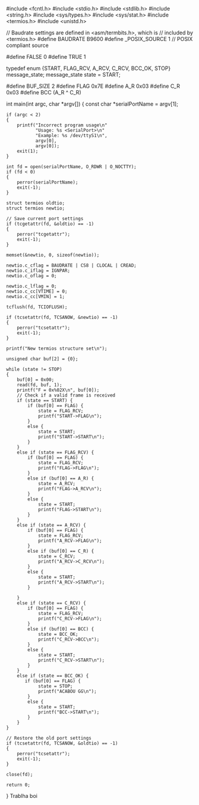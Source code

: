 #include <fcntl.h>
#include <stdio.h>
#include <stdlib.h>
#include <string.h>
#include <sys/types.h>
#include <sys/stat.h>
#include <termios.h>
#include <unistd.h>

// Baudrate settings are defined in <asm/termbits.h>, which is
// included by <termios.h>
#define BAUDRATE B9600
#define _POSIX_SOURCE 1 // POSIX compliant source

#define FALSE 0
#define TRUE 1

typedef enum {START, FLAG_RCV, A_RCV, C_RCV, BCC_OK, STOP} message_state;
message_state state = START;

#define BUF_SIZE 2
#define FLAG 0x7E
#define A_R 0x03
#define C_R 0x03
#define BCC (A_R ^ C_R)



int main(int argc, char *argv[])
{
    const char *serialPortName = argv[1];

    if (argc < 2)
    {
        printf("Incorrect program usage\n"
               "Usage: %s <SerialPort>\n"
               "Example: %s /dev/ttyS1\n",
               argv[0],
               argv[0]);
        exit(1);
    }

    int fd = open(serialPortName, O_RDWR | O_NOCTTY);
    if (fd < 0)
    {
        perror(serialPortName);
        exit(-1);
    }

    struct termios oldtio;
    struct termios newtio;

    // Save current port settings
    if (tcgetattr(fd, &oldtio) == -1)
    {
        perror("tcgetattr");
        exit(-1);
    }

    memset(&newtio, 0, sizeof(newtio));

    newtio.c_cflag = BAUDRATE | CS8 | CLOCAL | CREAD;
    newtio.c_iflag = IGNPAR;
    newtio.c_oflag = 0;

    newtio.c_lflag = 0;
    newtio.c_cc[VTIME] = 0; 
    newtio.c_cc[VMIN] = 1;  

    tcflush(fd, TCIOFLUSH);

    if (tcsetattr(fd, TCSANOW, &newtio) == -1)
    {
        perror("tcsetattr");
        exit(-1);
    }

    printf("New termios structure set\n");

    unsigned char buf[2] = {0};     

    while (state != STOP)
    {
        buf[0] = 0x00;
        read(fd, buf, 1);
        printf("F = 0x%02X\n", buf[0]);        
        // Check if a valid frame is received
        if (state == START) {
            if (buf[0] == FLAG) {
                state = FLAG_RCV;
                printf("START->FLAG\n");
            }
            else {
                state = START;
                printf("START->START\n"); 
            }
        }
        else if (state == FLAG_RCV) {
            if (buf[0] == FLAG) {
                state = FLAG_RCV;
                printf("FLAG->FLAG\n");
            }
            else if (buf[0] == A_R) {
                state = A_RCV;
                printf("FLAG->A_RCV\n");
            }
            else {
                state = START;
                printf("FLAG->START\n");
            }
        }
        else if (state == A_RCV) {
            if (buf[0] == FLAG) {
                state = FLAG_RCV;
                printf("A_RCV->FLAG\n");
            }
            else if (buf[0] == C_R) {
                state = C_RCV;    
                printf("A_RCV->C_RCV\n");           
            }
            else {
                state = START;
                printf("A_RCV->START\n");
            }
            
        }
        else if (state == C_RCV) {
            if (buf[0] == FLAG) {
                state = FLAG_RCV;
                printf("C_RCV->FLAG\n");
            }
            else if (buf[0] == BCC) {
                state = BCC_OK;
                printf("C_RCV->BCC\n");
            }
            else {
                state = START;
                printf("C_RCV->START\n");
            }
        }
        else if (state == BCC_OK) {
           if (buf[0] == FLAG) {
                state = STOP;
                printf("ACABOU GG\n");
            }
            else {
                state = START;
                printf("BCC->START\n");
            }  
        }
    }

    // Restore the old port settings
    if (tcsetattr(fd, TCSANOW, &oldtio) == -1)
    {
        perror("tcsetattr");
        exit(-1);
    }

    close(fd);

    return 0;
} Trablha boi
